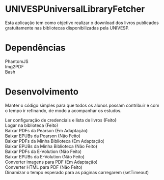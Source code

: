 # UNIVESPUniversalLibraryFetcher
  Esta aplicação tem como objetivo realizar o download dos livros publicados gratuitamente nas bibliotecas disponibilizadas pela UNIVESP.

# Dependências
  PhantomJS <br/>
  Img2PDF <br/>
  Bash <br/>
  
# Desenvolvimento
  Manter o código simples para que todos os alunos possam contribuir e com o tempo ir refinando, de modo a acompanhar os estudos. <br/>

  Ler configuração de credenciais e lista de livros (Feito) <br/>
  Logar na biblioteca (Feito) <br/>
  Baixar PDFs da Pearson (Em Adaptação) <br/>
  Baixar EPUBs da Pearson (Não Feito) <br/>
  Baixar PDFs da Minha Biblioteca (Em Adaptação) <br/>
  Baixar EPUBs da Minha Biblioteca (Não Feito) <br/>
  Baixar PDFs da E-Volution (Não Feito) <br/>
  Baixar EPUBs da E-Volution (Não Feito) <br/>
  Converter imagens para PDF (Em Adaptação) <br/>
  Converter HTML para PDF (Não Feito) <br/>
  Dinamizar o tempo esperado para as páginas carregarem (setTimeout) <br/>
